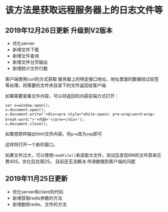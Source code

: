 # 该方法是获取远程服务器上的日志文件等


## 2019年12月26日更新 升级到V2版本

+ 优化server
+ 新增文件下载
+ 新增文件查询
+ 新增文件分页输出
+ 新增统计文件行数


客户端使用curl的方式获取 服务器上的特定接口地址，地址里面的数据经过验签等处理，将需要的文件夹目录下的文件返回给客户端

如果需要查看文件内容，可以将返回的内容前端方式打开：
~~~
var x=window.open();
x.document.open();
x.document.write('<div><pre style="white-space: pre-wrap;word-wrap: break-word;">'+内容+'</pre></div>');
x.document.close();
~~~

如果想原样输出html文件内容，将`pre`改为`xmp`即可


这样将打开一个新的窗口。

如果文件过大，可以使用`readFile()`来读取大文件，测试后发现6M的文件原来花费40S，优化后仅用2S。
目前还无法解决 传递数据到客户端的问题



## 2019年11月25日更新

+ 优化server和client的代码
+ 新增获取redis参数的方法
+ 新增删除redis、文件的方法 

